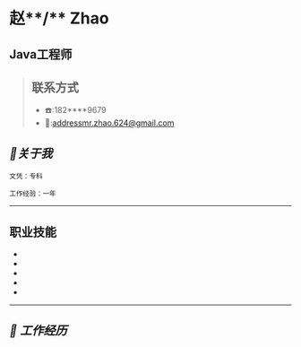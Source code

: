 # 赵**/** Zhao

##  Java工程师

> ## 联系方式
>
> - :telephone::182****9679
> - :email::<addressmr.zhao.624@gmail.com>

## ***:bookmark:关于我***

    ​文凭：专科

    ​工作经验：一年

***
## 职业技能 
- 
- 
- 
- 
- 

***
## ***:bookmark: 工作经历***





